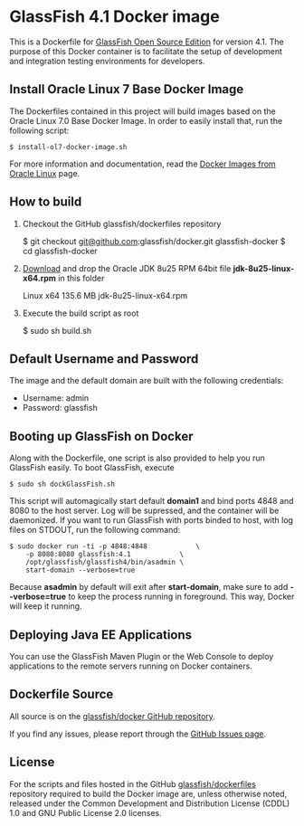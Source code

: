 # GlassFish 4.1 Docker image

This is a Dockerfile for [GlassFish Open Source Edition](http://www.glassfish.org) for version 4.1. The purpose of this Docker container is to facilitate the setup of development and integration testing environments for developers.

## Install Oracle Linux 7 Base Docker Image
The Dockerfiles contained in this project will build images based on the Oracle Linux 7.0 Base Docker Image. In order to easily install that, run the following script:

	$ install-ol7-docker-image.sh

For more information and documentation, read the [Docker Images from Oracle Linux](http://public-yum.oracle.com/docker-images) page.

## How to build

1. Checkout the GitHub glassfish/dockerfiles repository

	$ git checkout git@github.com:glassfish/docker.git glassfish-docker
	$ cd glassfish-docker

2. [Download](http://www.oracle.com/technetwork/java/javase/downloads/jdk8-downloads-2133151.html) and drop the Oracle JDK 8u25 RPM 64bit file **jdk-8u25-linux-x64.rpm** in this folder

	Linux x64       135.6 MB        jdk-8u25-linux-x64.rpm

3. Execute the build script as root

	$ sudo sh build.sh

## Default Username and Password
The image and the default domain are built with the following credentials:

 * Username: admin
 * Password: glassfish

## Booting up GlassFish on Docker

Along with the Dockerfile, one script is also provided to help you run GlassFish easily. To boot GlassFish, execute

	$ sudo sh dockGlassFish.sh

This script will automagically start default **domain1** and bind ports 4848 and 8080 to the host server. Log will be supressed, and the container will be daemonized. If you want to run GlassFish with ports binded to host, with log files on STDOUT, run the following command:

	$ sudo docker run -ti -p 4848:4848            \
		-p 8080:8080 glassfish:4.1            \
		/opt/glassfish/glassfish4/bin/asadmin \
		start-domain --verbose=true

Because **asadmin** by default will exit after **start-domain**, make sure to add **--verbose=true** to keep the process running in foreground. This way, Docker will keep it running.

## Deploying Java EE Applications

You can use the GlassFish Maven Plugin or the Web Console to deploy applications to the remote servers running on Docker containers.

## Dockerfile Source
All source is on the [glassfish/docker GitHub repository](https://github.com/glassfish/docker).

If you find any issues, please report through the [GitHub Issues page](https://github.com/glassfish/docker/issues).

## License
For the scripts and files hosted in the GitHub [glassfish/dockerfiles](https://github.com/glassfish/docker/) repository required to build the Docker image are, unless otherwise noted, released under the Common Development and Distribution License (CDDL) 1.0 and GNU Public License 2.0 licenses.

